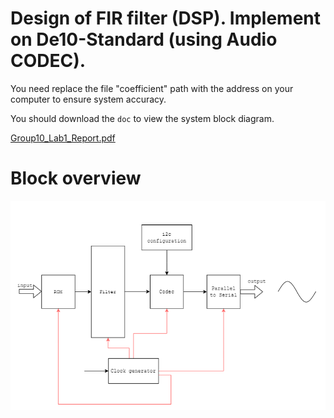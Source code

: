 # Design of FIR filter (DSP). Implement on De10-Standard (using Audio CODEC). 

You need replace the file "coefficient" path with the address on your computer to ensure system accuracy.

You should download the `doc` to view the system block diagram. 


[Group10_Lab1_Report.pdf](report/Group10_Lab1_Report.pdf)

# Block overview
![block](https://github.com/rivershoang/fir_filter/blob/main/doc/block_phacthao.png)
